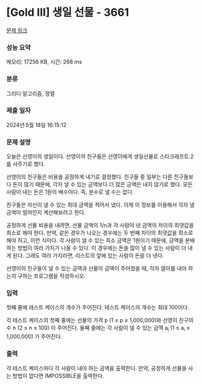 # [Gold III] 생일 선물 - 3661 

[문제 링크](https://www.acmicpc.net/problem/3661) 

### 성능 요약

메모리: 17256 KB, 시간: 268 ms

### 분류

그리디 알고리즘, 정렬

### 제출 일자

2024년 5월 18일 16:15:12

### 문제 설명

<p>오늘은 선영이의 생일이다. 선영이의 친구들은 선영이에게 생일선물로 스타크래프트 2를 사주기로 했다.</p>

<p>선영이의 친구들은 비용을 공정하게 내기로 결정했다. 친구들 중 일부는 다른 친구들보다 돈이 많기 때문에, 각자 낼 수 있는 금액보다 더 많은 금액은 내지 않기로 했다. 모든 사람이 내는 돈은 1원의 배수이다. 즉, 분수로 낼 수는 없다.</p>

<p>친구들은 자신이 낼 수 있는 최대 금액을 적어서 냈다. 이제 이 정보를 이용해서 각자 낼 금액이 얼마인지 계산해보려고 한다.</p>

<p>공정하게 선물 비용을 내려면, 선물 금액의 1/n과 각 사람이 낸 금액의 차이의 최댓값을 최소로 해야 한다. 만약, 같은 경우가 나오는 경우에는 두 번째 차이의 최댓값을 최소로 해야 하고, 이런 식이다. 각 사람이 낼 수 있는 최소 금액은 1원이기 때문에, 금액을 분배하는 방법이 여러 가지가 나올 수 있다. 이 경우에는 돈을 많이 낼 수 있는 사람이 더 내게 된다. 그래도 여러 가지라면, 리스트의 앞에 있는 사람이 돈을 더 낸다.</p>

<p>선영이의 친구들이 낼 수 있는 금액과 선물의 금액이 주어졌을 때, 각자 얼마를 내야 하는지 구하는 프로그램을 작성하시오.</p>

### 입력 

 <p>첫째 줄에 테스트 케이스의 개수가 주어진다. 테스트 케이스의 개수는 최대 100이다.</p>

<p>각 테스트 케이스의 첫째 줄에는 선물의 가격 p (1 ≤ p ≤ 1,000,000)와 선영이 친구의 수 n (2 ≤ n ≤ 100) 이 주어진다. 둘째 줄에는 각 사람이 낼 수 있는 금액 a<sub>i</sub> (1 ≤ a<sub>i</sub> ≤ 1,000,000) 가 주어진다.</p>

### 출력 

 <p>각 테스트 케이스마다 각 사람이 내야 하는 금액을 출력한다. 만약, 공정하게 선물을 사는 방법이 없다면 IMPOSSIBLE을 출력한다.</p>

